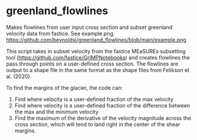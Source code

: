# greenland_flowlines
Makes flowlines from user input cross section and subset greenland velocity data from fastice. See example.png.
https://github.com/beynoldsj/greenland_flowlines/blob/main/example.png 

This script takes in subset velocity from the fastice MEaSUREs subsetting tool (https://github.com/fastice/GrIMPNotebooks) and creates flowlines the pass through points on a user-defined cross section. The flowlines are output to a shape file in the same format as the shape files from Felikson et al. (2020).

To find the margins of the glacier, the code can:
1) Find where velocity is a user-defined fraction of the max velocity
2) Find where velocity is a user-defined fraction of the difference between the max and the minimum velocity
3) Find the maximum of the derivative of the velocity magnitude across the cross section, which will tend to land right in the center of the shear margins.
